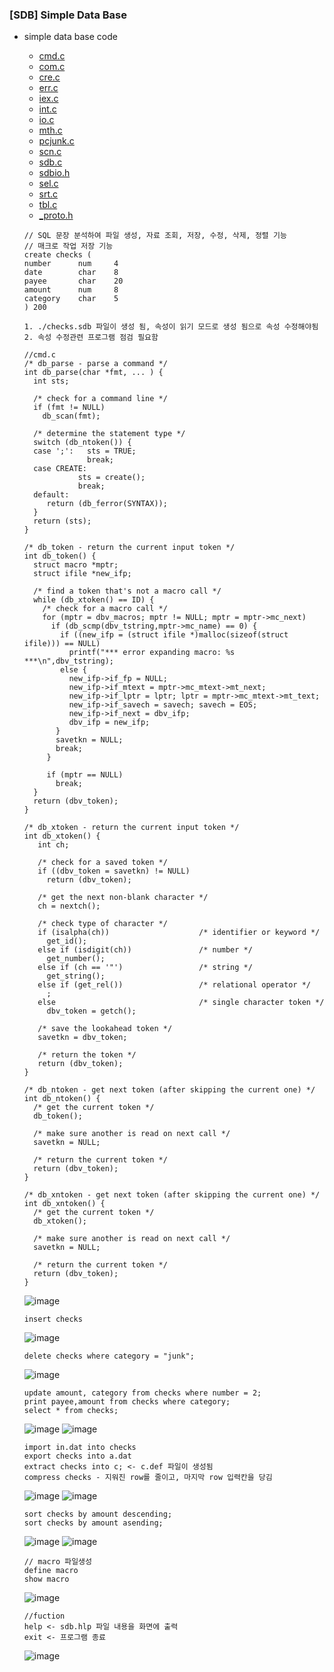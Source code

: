 ### [SDB] Simple Data Base
* simple data base code
    * [cmd.c](https://github.com/csbyun-data/C-Pro/blob/main/chap05/SDB/cmd.c)
    * [com.c](https://github.com/csbyun-data/C-Pro/blob/main/chap05/SDB/com.c)
    * [cre.c](https://github.com/csbyun-data/C-Pro/blob/main/chap05/SDBcre.c)
    * [err.c](https://github.com/csbyun-data/C-Pro/blob/main/chap05/SDB/err.c)
    * [iex.c](https://github.com/csbyun-data/C-Pro/blob/main/chap05/SDB/iex.c)
    * [int.c](https://github.com/csbyun-data/C-Pro/blob/main/chap05/SDB/int.c)
    * [io.c](https://github.com/csbyun-data/C-Pro/blob/main/chap05/SDB/io.c)
    * [mth.c](https://github.com/csbyun-data/C-Pro/blob/main/chap05/SDB/mth.c)
    * [pcjunk.c](https://github.com/csbyun-data/C-Pro/blob/main/chap05/SDB/pcjunk.c)
    * [scn.c](https://github.com/csbyun-data/C-Pro/blob/main/chap05/SDB/scn.c)
    * [sdb.c](https://github.com/csbyun-data/C-Pro/blob/main/chap05/SDB/sdb.c)
    * [sdbio.h](https://github.com/csbyun-data/C-Pro/blob/main/chap05/SDB/sdbio.h)
    * [sel.c](https://github.com/csbyun-data/C-Pro/blob/main/chap05/SDB/sel.c)
    * [srt.c](https://github.com/csbyun-data/C-Pro/blob/main/chap05/SDB/srt.c)
    * [tbl.c](https://github.com/csbyun-data/C-Pro/blob/main/chap05/SDB/tbl.c)
    * [_proto.h](https://github.com/csbyun-data/C-Pro/blob/main/chap05/SDB/_proto.h)
    ```
    // SQL 문장 분석하여 파일 생성, 자료 조회, 저장, 수정, 삭제, 정렬 기능
    // 매크로 작업 저장 기능
    create checks (
    number      num     4
    date        char    8
    payee       char    20
    amount      num     8
    category    char    5
    ) 200

    1. ./checks.sdb 파일이 생성 됨, 속성이 읽기 모드로 생성 됨으로 속성 수정해야됨
    2. 속성 수정관련 프로그램 점검 필요함
    ```
    ```
    //cmd.c
    /* db_parse - parse a command */
    int db_parse(char *fmt, ... ) {
      int sts;

      /* check for a command line */
      if (fmt != NULL)
        db_scan(fmt);

      /* determine the statement type */
      switch (db_ntoken()) {
      case ';':   sts = TRUE;
                  break;
      case CREATE:
                sts = create();
                break;
      default:
         return (db_ferror(SYNTAX));
      }
      return (sts);
    }
    ```
    ```
    /* db_token - return the current input token */
    int db_token() {
      struct macro *mptr;
      struct ifile *new_ifp;
   
      /* find a token that's not a macro call */
      while (db_xtoken() == ID) {
        /* check for a macro call */
        for (mptr = dbv_macros; mptr != NULL; mptr = mptr->mc_next)
          if (db_scmp(dbv_tstring,mptr->mc_name) == 0) {
            if ((new_ifp = (struct ifile *)malloc(sizeof(struct ifile))) == NULL)
              printf("*** error expanding macro: %s ***\n",dbv_tstring);
            else {
              new_ifp->if_fp = NULL;
              new_ifp->if_mtext = mptr->mc_mtext->mt_next;
              new_ifp->if_lptr = lptr; lptr = mptr->mc_mtext->mt_text;
              new_ifp->if_savech = savech; savech = EOS;
              new_ifp->if_next = dbv_ifp;
              dbv_ifp = new_ifp;
           }
           savetkn = NULL;
           break;
         }
   
         if (mptr == NULL)
           break;
      }  
      return (dbv_token);
    }

    /* db_xtoken - return the current input token */
    int db_xtoken() {
       int ch;
   
       /* check for a saved token */
       if ((dbv_token = savetkn) != NULL)
         return (dbv_token);
   
       /* get the next non-blank character */
       ch = nextch();
   
       /* check type of character */
       if (isalpha(ch))                    /* identifier or keyword */
         get_id();
       else if (isdigit(ch))               /* number */
         get_number();
       else if (ch == '"')                 /* string */
         get_string();
       else if (get_rel())                 /* relational operator */
         ;
       else                                /* single character token */
         dbv_token = getch();
   
       /* save the lookahead token */
       savetkn = dbv_token;
   
       /* return the token */
       return (dbv_token);
    }
           
    /* db_ntoken - get next token (after skipping the current one) */
    int db_ntoken() {
      /* get the current token */
      db_token();
   
      /* make sure another is read on next call */
      savetkn = NULL;
   
      /* return the current token */
      return (dbv_token);
    }

    /* db_xntoken - get next token (after skipping the current one) */
    int db_xntoken() {
      /* get the current token */
      db_xtoken();

      /* make sure another is read on next call */
      savetkn = NULL;

      /* return the current token */
      return (dbv_token);
    }    
    ```
    ![image](https://github.com/user-attachments/assets/c4c26f22-f863-4b8c-ad0c-ff739bd0912f)
    ```
    insert checks
    ```
    ![image](https://github.com/user-attachments/assets/e583607d-f0a8-4268-bd85-57ddb5409870)
    ```
    delete checks where category = "junk";
    ```
    ![image](https://github.com/user-attachments/assets/165be257-c102-4f7e-8470-b825f2042788)
    ```
    update amount, category from checks where number = 2;
    print payee,amount from checks where category;
    select * from checks;
    ```
    ![image](https://github.com/user-attachments/assets/91e22ab9-f1fc-4bac-a776-f1e4ecd8ef1d)
    ![image](https://github.com/user-attachments/assets/0e99360b-9ec8-4c71-9619-6bf8e957ff6f)

    ```
    import in.dat into checks
    export checks into a.dat
    extract checks into c; <- c.def 파일이 생성됨
    compress checks - 지워진 row를 줄이고, 마지막 row 입력칸을 당김
    ```
    ![image](https://github.com/user-attachments/assets/b25f6712-38e5-44fd-9ec5-90a77dd1949a)
    ![image](https://github.com/user-attachments/assets/e0412b88-8418-4337-8a4b-f9316c4c8d6f)
    ```
    sort checks by amount descending;
    sort checks by amount asending;
    ```
    ![image](https://github.com/user-attachments/assets/ee946edd-cf7e-42c2-a58d-d02efe232998)
    ![image](https://github.com/user-attachments/assets/b86e1720-52fc-47c0-8873-d380968a9062)
    ```
    // macro 파일생성
    define macro
    show macro
    ```
    ![image](https://github.com/user-attachments/assets/6e7900a2-cfde-4535-a234-e508c209885e)
    ```
    //fuction
    help <- sdb.hlp 파일 내용을 화면에 출력
    exit <- 프로그램 종료
    ```
    ![image](https://github.com/user-attachments/assets/125068ed-becc-41a1-b35d-22cd79b9dfa5)





    

